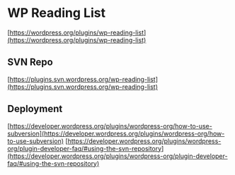 # WP Reading List
[https://wordpress.org/plugins/wp-reading-list](https://wordpress.org/plugins/wp-reading-list)

## SVN Repo
[https://plugins.svn.wordpress.org/wp-reading-list](https://plugins.svn.wordpress.org/wp-reading-list)

## Deployment
[https://developer.wordpress.org/plugins/wordpress-org/how-to-use-subversion](https://developer.wordpress.org/plugins/wordpress-org/how-to-use-subversion)
[https://developer.wordpress.org/plugins/wordpress-org/plugin-developer-faq/#using-the-svn-repository](https://developer.wordpress.org/plugins/wordpress-org/plugin-developer-faq/#using-the-svn-repository)